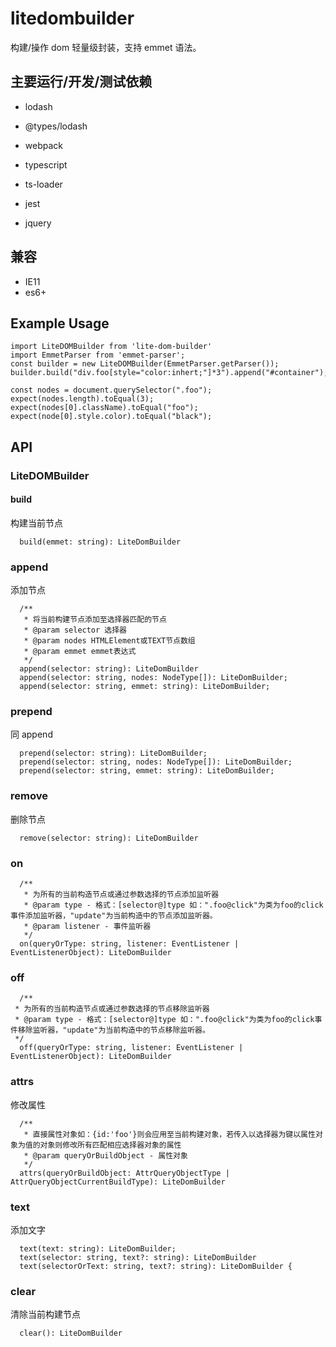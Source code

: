 # litedombuilder

构建/操作 dom 轻量级封装，支持 emmet 语法。

## 主要运行/开发/测试依赖

- lodash
- @types/lodash

- webpack
- typescript
- ts-loader

- jest
- jquery

## 兼容

- IE11
- es6+

## Example Usage

```
import LiteDOMBuilder from 'lite-dom-builder'
import EmmetParser from 'emmet-parser';
const builder = new LiteDOMBuilder(EmmetParser.getParser());
builder.build("div.foo[style="color:inhert;"]*3").append("#container");

const nodes = document.querySelector(".foo");
expect(nodes.length).toEqual(3);
expect(nodes[0].className).toEqual("foo");
expect(node[0].style.color).toEqual("black");
```

## API

### LiteDOMBuilder

#### build

构建当前节点

```
  build(emmet: string): LiteDomBuilder
```

### append

添加节点

```
  /**
   * 将当前构建节点添加至选择器匹配的节点
   * @param selector 选择器
   * @param nodes HTMLElement或TEXT节点数组
   * @param emmet emmet表达式
   */
  append(selector: string): LiteDomBuilder
  append(selector: string, nodes: NodeType[]): LiteDomBuilder;
  append(selector: string, emmet: string): LiteDomBuilder;
```

### prepend

同 append

```
  prepend(selector: string): LiteDomBuilder;
  prepend(selector: string, nodes: NodeType[]): LiteDomBuilder;
  prepend(selector: string, emmet: string): LiteDomBuilder;
```

### remove

删除节点

```
  remove(selector: string): LiteDomBuilder

```

### on

```
  /**
   * 为所有的当前构造节点或通过参数选择的节点添加监听器
   * @param type - 格式：[selector@]type 如：".foo@click"为类为foo的click事件添加监听器，"update"为当前构造中的节点添加监听器。
   * @param listener - 事件监听器
   */
  on(queryOrType: string, listener: EventListener | EventListenerObject): LiteDomBuilder
```

### off

```
  /**
 * 为所有的当前构造节点或通过参数选择的节点移除监听器
 * @param type - 格式：[selector@]type 如：".foo@click"为类为foo的click事件移除监听器，"update"为当前构造中的节点移除监听器。
 */
  off(queryOrType: string, listener: EventListener | EventListenerObject): LiteDomBuilder
```

### attrs

修改属性

```
  /**
   * 直接属性对象如：{id:'foo'}则会应用至当前构建对象，若传入以选择器为键以属性对象为值的对象则修改所有匹配相应选择器对象的属性
   * @param queryOrBuildObject - 属性对象
   */
  attrs(queryOrBuildObject: AttrQueryObjectType | AttrQueryObjectCurrentBuildType): LiteDomBuilder
```

### text

添加文字

```
  text(text: string): LiteDomBuilder;
  text(selector: string, text?: string): LiteDomBuilder
  text(selectorOrText: string, text?: string): LiteDomBuilder {
```

### clear

清除当前构建节点

```
  clear(): LiteDomBuilder
```
